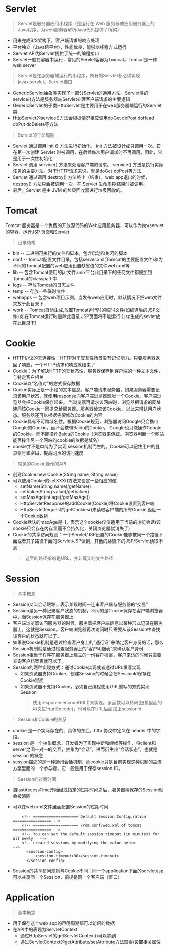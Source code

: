 # Servlet
> Servlet是服务器应用小程序（是运行在 Web 服务器或应用服务器上的Java程序，为web服务器解析Java代码提供了桥梁）
- 用来完成B/S架构下，客户端请求的响应处理
- 平台独立（Java跨平台），性能优良，能够以线程方式运行
- Servlet API为Servlet提供了统一的编程接口
- Servlet一般在容器中运行，常见的Servlet容器为Tomcat。Tomcat是一种web server

> Servlet是在服务器端运行的小程序，所有的Servlet都必须实现javax.servlet。Servlet接口
- GenericServlet抽象类实现了一部分Servlet的通用方法。Servlet类的service()方法是服务器端Servlet处理客户端请求的主要逻辑
- GenericServlet的子类HttpServlet是主要用于在web服务器端运行的Servlet类
- HttpServlet的service()方法会根据情况相应调用doGet doPost doHead doPut doDelete等方法

> Servlet的生命周期
- Servlet 通过调用 init () 方法进行初始化。
  init 方法被设计成只调用一次。它在第一次创建 Servlet 时被调用，在后续每次用户请求时不再调用。因此，它是用于一次性初始化
- Servlet 调用 service() 方法来处理客户端的请求。
  service() 方法是执行实际任务的主要方法。对于HTTP请求来说，就是doGet doPost等方法
- Servlet 通过调用 destroy() 方法终止（结束）。web app退出的时候，destroy() 方法只会被调用一次，在 Servlet 生命周期结束时被调用。
- 最后，Servlet 是由 JVM 的垃圾回收器进行垃圾回收的。


# Tomcat
Tomcat 服务器是一个免费的开放源代码的Web应用服务器，可以作为jsp/servlet的容器，运行JSP 页面和Servlet
> 目录结构
- bin -- 二进制可执行的文件和脚本，包含启动和关闭的脚本
- conf -- tomcat配置文件目录，包括server.xml(Tomcat的主要配置文件)和为不同的Tomcat配置的web应用设置缺省值的文件web.xml等
- lib -- 包含Tomcat使用的jar文件.unix平台此目录下的任何文件都被加到Tomcat的classpath中
- logs -- 存放Tomcat的日志文件
- temp -- 存放一些临时文件
- webapps -- 包含web项目示例，当发布web应用时，默认情况下把web文件夹放于此目录下
- work -- Tomcat自动生成,放置Tomcat运行时的临时文件(如编译后的JSP文件).如在Tomcat运行时删除此目录.JSP页面将不能运行.[ jsp生成的sevlet放在此目录下]

# Cookie
- HTTP协议的无连接性：HTTP对于交互性场景没有记忆能力。只要服务器返回了响应，一个HTTP请求和响应就结束了
- Cookie：为了解决HTTP的无状态性，服务器保存到客户端的一种文本文件，与特定客户相关
- Cookie以“名值对”的方式保存数据
- Cookie实际上是一小段的文本信息。客户端请求服务器，如果服务器需要记录该用户状态，就使用response向客户端浏览器颁发一个Cookie。客户端浏览器会把Cookie保存起来。
  当浏览器再请求该网站时，浏览器把请求的网址连同该Cookie一同提交给服务器。服务器检查该Cookie，以此来辨认用户状态。服务器还可以根据需要修改Cookie的内容
- Cookie具有不可跨域名性。根据Cookie规范，浏览器访问Google只会携带Google的Cookie，而不会携带Baidu的Cookie。
  Google也只能操作Google的Cookie，而不能操作Baidu的Cookie（浏览器来保证。浏览器判断一个网站能否操作另一个网站的cookie的依据是域名）
- cookie并不是单纯为了实现 session机制而生的。Cookie可以记住用户的登录账号和密码，提高网页的访问速度

> 常见的Cookie操作的API
- 创建Cookie:new Cookie(String name, String value)
- 可以使用Cookie的setXXX()方法来设定一些相应的值
  - setName(String name)/getName()
  - setValue(String value)/getValue()
  - setMaxAge(int age)/getMaxAge()
  - HttpServletResponse的addCookie(Cookie)将Cookie设置到客户端
  - HttpServletRequest的getCookies()来读取客户端的所有Cookie,返回一个Cookie数组
- Cookie默认的maxAge是-1，表示这个cookie仅仅适用于当前的浏览会话(该cookie只会存在内存里而不会持久化，关闭浏览器就消失了)
- Cookie的共享访问规则：一个Servlet/JSP设置的Cookie能够被同一个路径下面或者其子路径下面的Servlet/JSP读到，其他的路径下的JSP/Servlet读取不到
    > 这里的路径指的是URL，并非真实的文件路径
    
# Session
> 基本概念
- Session又叫会话跟踪，表示某段时间一连串客户端与服务器的“交易”
- Session是另一种记录客户状态的机制，不同的是Cookie保存在客户端浏览器中，而Session保存在服务器上
- 客户端浏览器访问服务器的时候，服务器把客户端信息以某种形式记录在服务器上。这就是Session。客户端浏览器再次访问时只需要从该Session中查找该客户的状态就可以了。
- 如果说Cookie机制是通过检查客户身上的“通行证”来确定客户身份的话，那么Session机制就是通过检查服务器上的“客户明细表”来确认客户身份
- Session相当于程序在服务器上建立的一份客户档案，客户来访的时候只需要查询客户档案表就可以了。
- Session的两种实现方式：通过Cookie实现或者通过URL重写实现
    - 如果浏览器支持Cookie，创建Session的时候会把SessionId保存在Cookie里面
    - 如果浏览器不支持Cookie，必须自己编程使用URL重写的方式实现Session
        > 使用response.encodeURL()来实现。该函数可以转码(链接里面的中文进行urlEncode)，也可以在URL后面加上sessionId
        
> Session和Cookie的关系
- cookie 是一个实际存在的、具体的东西，http 协议中定义在 header 中的字段。
- session 是一个抽象概念、开发者为了实现中断和继续等操作，将client和server之间一对一的交互，抽象为“会话”，进而衍生出“会话状态”，也就是 session 的概念
- session描述的是一种通讯会话机制，而cookie只是目前实现这种机制的主流方案里面的一个参与者，它一般是用于保存session ID。

> Session的过期时间
- 自lastAccessTime开始经过指定的过期时间之后，服务器端保存的Session就会被清除
- 可以在web.xml文件里面配置Session的过期时间

          <!-- ==================== Default Session Configuration ================= -->
          <!-- ==================== From conf/web.xml of tomcat ================= -->
          <!-- You can set the default session timeout (in minutes) for all newly   -->
          <!-- created sessions by modifying the value below.                       -->
            <session-config>
                <session-timeout>30</session-timeout>
            </session-config>
- Session的共享访问规则与Cookie不同：同一个application下面的servlet/jsp可以共享同一个Session，前提是同一个客户端（窗口）

# Application
> 基本概念
- 用于保存这个web app的声明周期都可以访问的数据
- 在API中的表现为ServletContext
    - 通过HttpServlet的getServletContext()可以拿到
    - 通过ServletContext的getAttribute/setAttribute方法取得/设置相关属性

